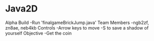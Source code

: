 # Java2D
Alpha Build
-Run 'finalgameBrickJump.java'
Team Members
-ngb2zf, zn8ae, neb4kb
Controls
-Arrow keys to move
-S to save a shadow of yourself
Objective
-Get the coin

